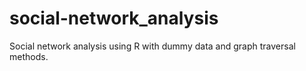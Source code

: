 # social-network_analysis

Social network analysis using R with dummy data and graph traversal methods.
